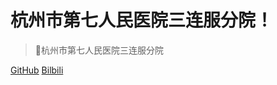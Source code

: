 <!-- _coverpage.md -->

# 杭州市第七人民医院三连服分院！

> 💪杭州市第七人民医院三连服分院

[GitHub](https://github.com/pengmoxiao)
[Bilbili](https://space.bilibili.com/1699422960)
